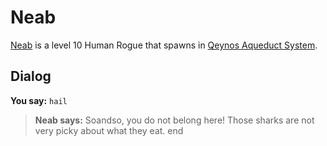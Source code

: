 # Neab



[Neab](/npc/45084) is a level 10 Human Rogue that spawns in [Qeynos Aqueduct System](/zone/45).



## Dialog

**You say:** `hail`



>**Neab says:** Soandso, you do not belong here!  Those sharks are not very picky about what they eat.
end